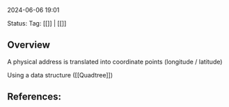 
2024-06-06 19:01

Status:
Tag: [[]] | [[]]

## Overview

A physical address is translated into coordinate points (longitude / latitude)

Using a data structure ([[Quadtree]])
## References:

